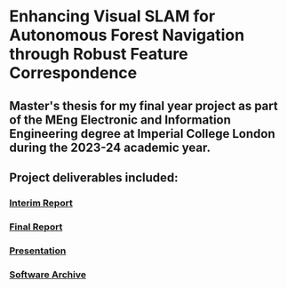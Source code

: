 # Enhancing Visual SLAM for Autonomous Forest Navigation through Robust Feature Correspondence

## Master's thesis for my final year project as part of the MEng Electronic and Information Engineering degree at Imperial College London during the 2023-24 academic year.

## Project deliverables included:

### [Interim Report](Interim_Report.pdf)

### [Final Report](Final_Report.pdf)

### [Presentation](Final_Presentation.pdf)

### [Software Archive](https://github.com/si220/Forest-SLAM)